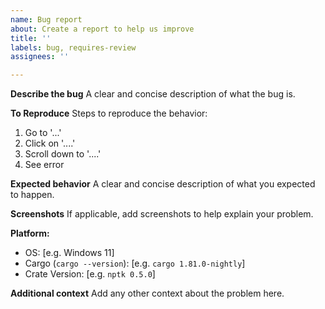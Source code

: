 ```yaml
---
name: Bug report
about: Create a report to help us improve
title: ''
labels: bug, requires-review
assignees: ''

---
```


**Describe the bug**
A clear and concise description of what the bug is.

**To Reproduce**
Steps to reproduce the behavior:
1. Go to '...'
2. Click on '....'
3. Scroll down to '....'
4. See error

**Expected behavior**
A clear and concise description of what you expected to happen.

**Screenshots**
If applicable, add screenshots to help explain your problem.

**Platform:**
 - OS: [e.g. Windows 11]
 - Cargo (`cargo --version`): [e.g. `cargo 1.81.0-nightly`]
 - Crate Version: [e.g. `nptk 0.5.0`]

**Additional context**
Add any other context about the problem here.
